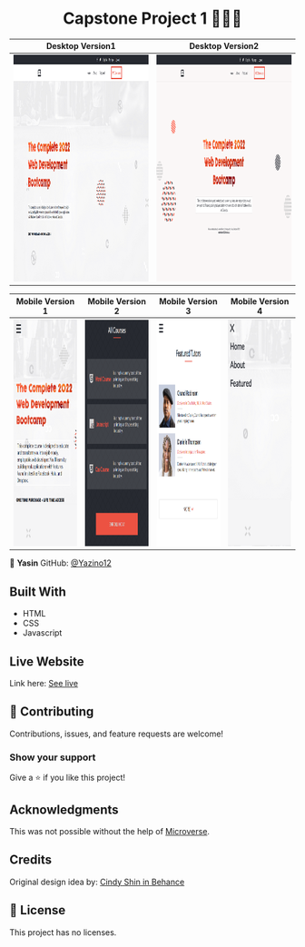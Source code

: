 <h1 align="center">
  Capstone Project 1 👩🏾‍💻
</h1>

|                                                      **Desktop Version1**                                                      |                                                      **Desktop Version2**                                                      |
| :----------------------------------------------------------------------------------------------------------------------------: | :----------------------------------------------------------------------------------------------------------------------------: |
| <img src="https://github.com/Yazino12/capstone-project1/blob/developer/images/desktop1.png?raw=true" width="600" height="400"> | <img src="https://github.com/Yazino12/capstone-project1/blob/developer/images/desktop2.png?raw=true" width="600" height="400"> |

|                                                     **Mobile Version 1**                                                      |                                                     **Mobile Version 2**                                                      |                                                     **Mobile Version 3**                                                      |                                                     **Mobile Version 4**                                                      |
| :---------------------------------------------------------------------------------------------------------------------------: | :---------------------------------------------------------------------------------------------------------------------------: | :---------------------------------------------------------------------------------------------------------------------------: | :---------------------------------------------------------------------------------------------------------------------------: |
| <img src="https://github.com/Yazino12/capstone-project1/blob/developer/images/mobile1.png?raw=true" width="300" height="400"> | <img src="https://github.com/Yazino12/capstone-project1/blob/developer/images/mobile2.png?raw=true" width="300" height="400"> | <img src="https://github.com/Yazino12/capstone-project1/blob/developer/images/mobile3.png?raw=true" width="300" height="400"> | <img src="https://github.com/Yazino12/capstone-project1/blob/developer/images/mobile4.png?raw=true" width="300" height="400"> |

👤 **Yasin**
GitHub: [@Yazino12](https://github.com/Yazino12)

## Built With

- HTML
- CSS
- Javascript

## Live Website

Link here: [See live](https://yazino12.github.io/capstone-project1)

## 🤝 Contributing

Contributions, issues, and feature requests are welcome!

### Show your support

Give a ⭐️ if you like this project!

## Acknowledgments

This was not possible without the help of [Microverse](https://github.com/microverseinc/curriculum-transversal-skills/blob/main/documentation/hello_microverse_project.md).

## Credits

Original design idea by: [Cindy Shin in Behance](https://www.behance.net/adagio07)

## 📝 License

This project has no licenses.
